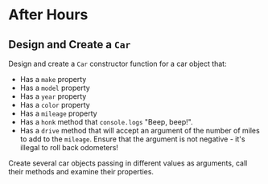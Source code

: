 # After Hours

## Design and Create a `Car`

Design and create a `Car` constructor function for a car object that:

- Has a `make` property
- Has a `model` property
- Has a `year` property
- Has a `color` property
- Has a `mileage` property
- Has a `honk` method that `console.logs` "Beep, beep!".
- Has a `drive` method that will accept an argument of the number of miles to add to the `mileage`. Ensure that the argument is not negative - it's illegal to roll back odometers!

Create several car objects passing in different values as arguments, call their methods and examine their properties.